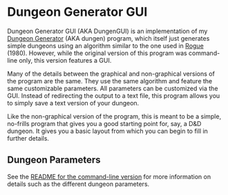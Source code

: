 # Dungeon Generator GUI

Dungeon Generator GUI (AKA DungenGUI) is an implementation of my [Dungeon Generator](https://github.com/jordanknapp00/Dungeon-Generator) (AKA dungen) program, which itself just generates simple dungeons using an algorithm similar to the one used in [Rogue](https://en.wikipedia.org/wiki/Rogue_(video_game)) (1980). However, while the original version of this program was command-line only, this version features a GUI.

Many of the details between the graphical and non-graphical versions of the program are the same. They use the same algorithm and feature the same customizable parameters. All parameters can be customized via the GUI. Instead of redirecting the output to a text file, this program allows you to simply save a text version of your dungeon.

Like the non-graphical version of the program, this is meant to be a simple, no-frills program that gives you a good starting point for, say, a D&D dungeon. It gives you a basic layout from which you can begin to fill in further details.

## Dungeon Parameters

See the [README for the command-line version](https://github.com/jordanknapp00/Dungeon-Generator/blob/main/README.md) for more information on details such as the different dungeon parameters.
